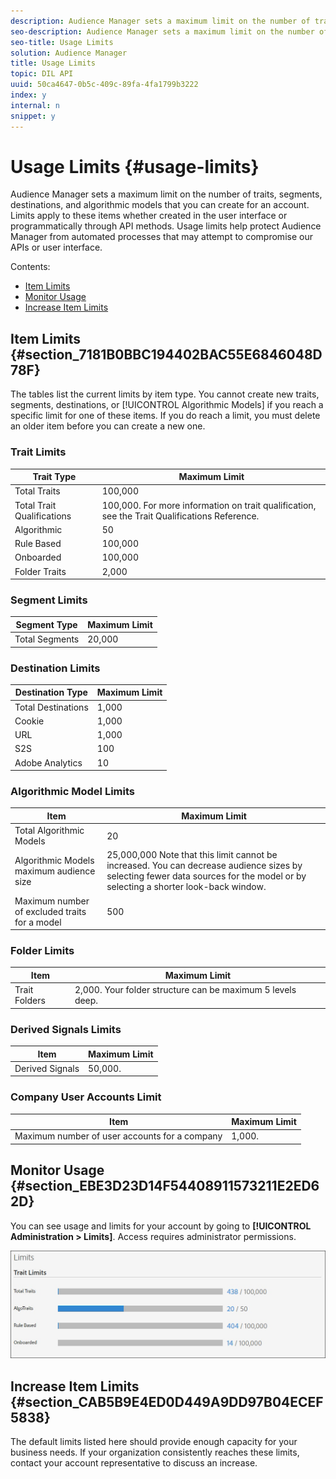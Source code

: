 ```yaml
---
description: Audience Manager sets a maximum limit on the number of traits, segments, destinations, and algorithmic models that you can create for an account. Limits apply to these items whether created in the user interface or programmatically through API methods. Usage limits help protect Audience Manager from automated processes that may attempt to compromise our APIs or user interface.
seo-description: Audience Manager sets a maximum limit on the number of traits, segments, destinations, and algorithmic models that you can create for an account. Limits apply to these items whether created in the user interface or programmatically through API methods. Usage limits help protect Audience Manager from automated processes that may attempt to compromise our APIs or user interface.
seo-title: Usage Limits
solution: Audience Manager
title: Usage Limits
topic: DIL API
uuid: 50ca4647-0b5c-409c-89fa-4fa1799b3222
index: y
internal: n
snippet: y
---
```


# Usage Limits {#usage-limits}

Audience Manager sets a maximum limit on the number of traits, segments, destinations, and algorithmic models that you can create for an account. Limits apply to these items whether created in the user interface or programmatically through API methods. Usage limits help protect Audience Manager from automated processes that may attempt to compromise our APIs or user interface.

Contents:

<ul class="simplelist"> 
 <li> <a href="../../c-features/c-administration/usage-limits.md#section_7181B0BBC194402BAC55E6846048D78F"> Item Limits </a> </li> 
 <li> <a href="../../c-features/c-administration/usage-limits.md#section_EBE3D23D14F54408911573211E2ED62D"> Monitor Usage </a> </li> 
 <li> <a href="../../c-features/c-administration/usage-limits.md#section_CAB5B9E4ED0D449A9DD97B04ECEF5838"> Increase Item Limits </a> </li> 
</ul>

## Item Limits {#section_7181B0BBC194402BAC55E6846048D78F}

The tables list the current limits by item type. You cannot create new traits, segments, destinations, or [!UICONTROL Algorithmic Models] if you reach a specific limit for one of these items. If you do reach a limit, you must delete an older item before you can create a new one.

### Trait Limits

| Trait Type                 | Maximum Limit                                                                                  |
| -------------------------- | ---------------------------------------------------------------------------------------------- |
| Total Traits               | 100,000                                                                                        |
| Total Trait Qualifications | 100,000. For more information on trait qualification, see the  Trait Qualifications Reference. |
| Algorithmic                | 50                                                                                             |
| Rule Based                 | 100,000                                                                                        |
| Onboarded                  | 100,000                                                                                        |
| Folder Traits              | 2,000                                                                                          |

### Segment Limits

| Segment Type   | Maximum Limit |
| -------------- | ------------- |
| Total Segments | 20,000        |

### Destination Limits

| Destination Type   | Maximum Limit |
| ------------------ | ------------- |
| Total Destinations | 1,000         |
| Cookie             | 1,000         |
| URL                | 1,000         |
| S2S                | 100           |
| Adobe Analytics    | 10            |

### Algorithmic Model Limits

| Item                                          | Maximum Limit                                                                                                                                                                   |
| --------------------------------------------- | ------------------------------------------------------------------------------------------------------------------------------------------------------------------------------- |
| Total Algorithmic Models                      | 20                                                                                                                                                                              |
| Algorithmic Models maximum audience size      | 25,000,000  Note that this limit cannot be increased. You can decrease audience sizes by selecting fewer data sources for the model or by selecting a shorter look-back window. |
| Maximum number of excluded traits for a model | 500                                                                                                                                                                             |

### Folder Limits

| Item          | Maximum Limit                                               |
| ------------- | ----------------------------------------------------------- |
| Trait Folders | 2,000.  Your folder structure can be maximum 5 levels deep. |

### Derived Signals Limits

| Item            | Maximum Limit |
| --------------- | ------------- |
| Derived Signals | 50,000.       |

### Company User Accounts Limit

| Item                                          | Maximum Limit |
| --------------------------------------------- | ------------- |
| Maximum number of user accounts for a company | 1,000.        |

## Monitor Usage {#section_EBE3D23D14F54408911573211E2ED62D}

You can see usage and limits for your account by going to **[!UICONTROL Administration > Limits]**. Access requires administrator permissions.

![](assets/usage_limits.jpg)

## Increase Item Limits {#section_CAB5B9E4ED0D449A9DD97B04ECEF5838}

The default limits listed here should provide enough capacity for your business needs. If your organization consistently reaches these limits, contact your account representative to discuss an increase. 
